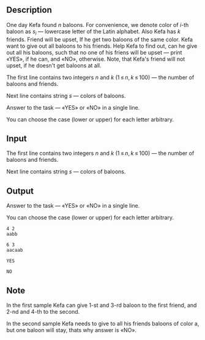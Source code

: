 ## Description

<div><p>One day Kefa found <span class="tex-span"><i>n</i></span> baloons. For convenience, we denote color of <span class="tex-span"><i>i</i></span>-th baloon as <span class="tex-span"><i>s</i><sub class="lower-index"><i>i</i></sub></span> — lowercase letter of the Latin alphabet. Also Kefa has <span class="tex-span"><i>k</i></span> friends. Friend will be upset, If he get two baloons of the same color. Kefa want to give out <span class="tex-font-style-bf">all</span> baloons to his friends. Help Kefa to find out, can he give out all his baloons, such that no one of his friens will be upset — print «<span class="tex-font-style-tt">YES</span>», if he can, and «<span class="tex-font-style-tt">NO</span>», otherwise. Note, that Kefa's friend will not upset, if he doesn't get baloons at all.</p></div><div class="input-specification"><p>The first line contains two integers <span class="tex-span"><i>n</i></span> and <span class="tex-span"><i>k</i></span> (<span class="tex-span">1 ≤ <i>n</i>, <i>k</i> ≤ 100</span>) — the number of baloons and friends.</p><p>Next line contains string <span class="tex-span"><i>s</i></span> — colors of baloons.</p></div><div class="output-specification"><p>Answer to the task — «<span class="tex-font-style-tt">YES</span>» or «<span class="tex-font-style-tt">NO</span>» in a single line.</p><p>You can choose the case (lower or upper) for each letter arbitrary.</p></div>

## Input

<p>The first line contains two integers <span class="tex-span"><i>n</i></span> and <span class="tex-span"><i>k</i></span> (<span class="tex-span">1 ≤ <i>n</i>, <i>k</i> ≤ 100</span>) — the number of baloons and friends.</p><p>Next line contains string <span class="tex-span"><i>s</i></span> — colors of baloons.</p>

## Output

<p>Answer to the task — «<span class="tex-font-style-tt">YES</span>» or «<span class="tex-font-style-tt">NO</span>» in a single line.</p><p>You can choose the case (lower or upper) for each letter arbitrary.</p>





```input1
4 2
aabb

```




```input2
6 3
aacaab

```




```output1
YES

```




```output2
NO

```



## Note

<p>In the first sample Kefa can give <span class="tex-span">1</span>-st and <span class="tex-span">3</span>-rd baloon to the first friend, and <span class="tex-span">2</span>-nd and <span class="tex-span">4</span>-th to the second.</p><p>In the second sample Kefa needs to give to all his friends baloons of color <span class="tex-font-style-it">a</span>, but one baloon will stay, thats why answer is «<span class="tex-font-style-tt">NO</span>».</p>
